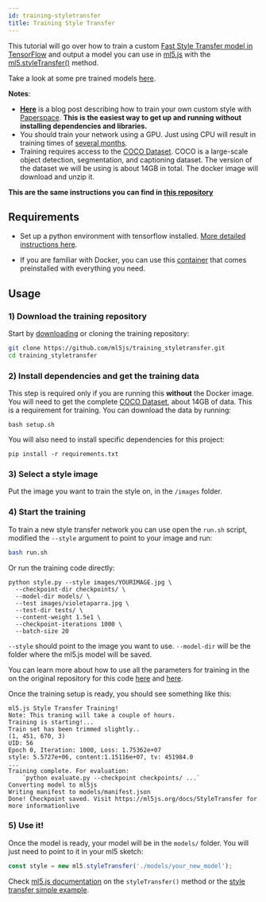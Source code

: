 ```yaml
---
id: training-styletransfer
title: Training Style Transfer
---
```


This tutorial will go over how to train a custom [Fast Style Transfer model in TensorFlow](https://github.com/lengstrom/fast-style-transfer) and output a model you can use in [ml5.js](https://ml5js.org/) with the [ml5.styleTransfer()](https://ml5js.org/docs/StyleTransfer) method. 

Take a look at some pre trained models [here](https://github.com/ml5js/ml5-data-and-models/tree/master/models/style-transfer).


**Notes**: 
- **[Here](https://blog.paperspace.com/creating-your-own-style-transfer-mirror/)** is a blog post describing how to train your own custom style with [Paperspace](https://www.paperspace.com/). **This is the easiest way to get up and running without installing dependencies and libraries.**
- You should train your network using a GPU. Just using CPU will result in training times of [several months](https://github.com/lengstrom/fast-style-transfer/issues/92).
- Training requires access to the [COCO Dataset](http://cocodataset.org/#home). COCO is a large-scale object detection, segmentation, and captioning dataset. The version of the dataset we will be using is about 14GB in total. The docker image will download and unzip it.

**This are the same instructions you can find in [this repository](https://github.com/ml5js/training-styletransfer)**

## Requirements

- Set up a python environment with tensorflow installed. [More detailed instructions here](https://ml5js.org/docs/training-setup). 

- If you are familiar with Docker, you can use this [container](https://hub.docker.com/r/cvalenzuelab/styletransfer/) that comes preinstalled with everything you need.


## Usage

### 1) Download the training repository

Start by [downloading](https://github.com/ml5js/training_styletransfer/archive/master.zip) or cloning the training repository:

```bash
git clone https://github.com/ml5js/training_styletransfer.git
cd training_styletransfer
```

### 2) Install dependencies and get the training data

This step is required only if you are running this **without** the Docker image. You will need to get the complete [COCO Dataset](http://cocodataset.org/#home), about 14GB of data. This is a requirement for training. You can download the data by running:

```
bash setup.sh
```

You will also need to install specific dependencies for this project:

```
pip install -r requirements.txt
```

### 3) Select a style image

Put the image you want to train the style on, in the `/images` folder.

### 4) Start the training

To train a new style transfer network you can use open the `run.sh` script, modified the `--style` argument to point to your image and run:

```bash
bash run.sh
```

Or run the training code directly:

```
python style.py --style images/YOURIMAGE.jpg \
  --checkpoint-dir checkpoints/ \
  --model-dir models/ \
  --test images/violetaparra.jpg \
  --test-dir tests/ \
  --content-weight 1.5e1 \
  --checkpoint-iterations 1000 \
  --batch-size 20
```

`--style` should point to the image you want to use. `--model-dir` will be the folder where the ml5.js model will be saved.

You can learn more about how to use all the parameters for training in the on the original repository for this code [here](https://github.com/lengstrom/fast-style-transfer#documentation) and [here](https://github.com/lengstrom/fast-style-transfer/blob/master/docs.md).

Once the training setup is ready, you should see something like this:

```
ml5.js Style Transfer Training!
Note: This traning will take a couple of hours.
Training is starting!...
Train set has been trimmed slightly..
(1, 451, 670, 3)
UID: 56
Epoch 0, Iteration: 1000, Loss: 1.75362e+07
style: 5.5727e+06, content:1.15116e+07, tv: 451984.0
...
Training complete. For evaluation:
    `python evaluate.py --checkpoint checkpoints/ ...`
Converting model to ml5js
Writing manifest to models/manifest.json
Done! Checkpoint saved. Visit https://ml5js.org/docs/StyleTransfer for more informationlive
```

### 5) Use it!

Once the model is ready, your model will be in the `models/` folder. You will just need to point to it in your ml5 sketch:

```javascript
const style = new ml5.styleTransfer('./models/your_new_model');
```

Check [ml5.js documentation](https://ml5js.org/docs/StyleTransfer) on the `styleTransfer()` method or the [style transfer simple example](https://ml5js.org/docs/style-transfer-image-example).